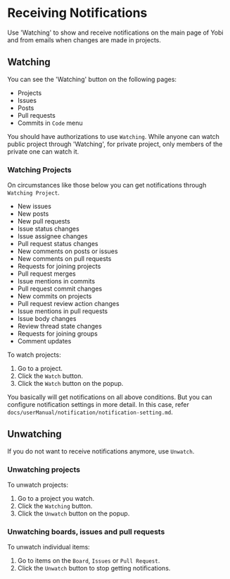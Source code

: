 # Receiving Notifications

Use 'Watching' to show and receive notifications on the main page of Yobi and from emails when changes are made in projects.


Watching
--------

You can see the 'Watching' button on the following pages:

* Projects
* Issues
* Posts
* Pull requests
* Commits in `Code` menu

You should have authorizations to use `Watching`. While anyone can watch public project through 'Watching', for private project, only members of the private one can watch it.

### Watching Projects

On circumstances like those below you can get notifications through `Watching Project`.

* New issues
* New posts
* New pull requests
* Issue status changes
* Issue assignee changes
* Pull request status changes
* New comments on posts or issues
* New comments on pull requests
* Requests for joining projects
* Pull request merges
* Issue mentions in commits
* Pull request commit changes
* New commits on projects
* Pull request review action changes
* Issue mentions in pull requests
* Issue body changes
* Review thread state changes
* Requests for joining groups
* Comment updates

To watch projects:

1. Go to a project.
1. Click the `Watch` button.
1. Click the `Watch` button on the popup.

You basically will get notifications on all above conditions. But you can configure notification settings in more detail. In this case, refer `docs/userManual/notification/notification-setting.md`.


Unwatching
----------

If you do not want to receive notifications anymore, use `Unwatch`.

### Unwatching projects

To unwatch projects:

1. Go to a project you watch.
1. Click the `Watching` button.
1. Click the `Unwatch` button on the popup.

### Unwatching boards, issues and pull requests

To unwatch individual items:

1. Go to items on the `Board`, `Issues` or `Pull Request`.
1. Click the `Unwatch` button to stop getting notifications.
